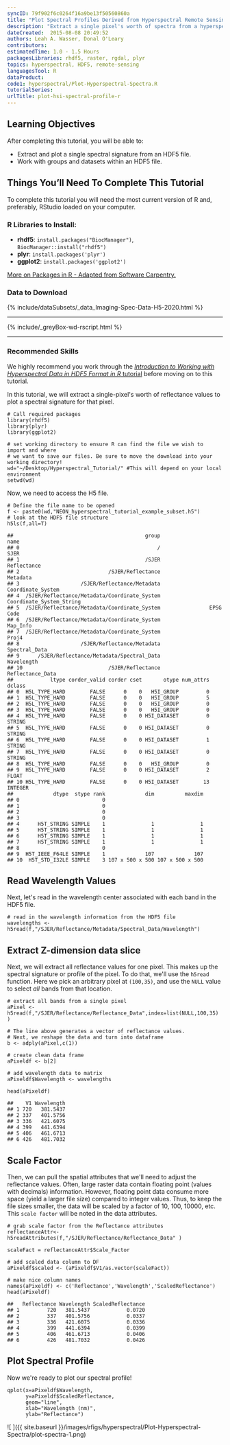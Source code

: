 ```yaml
---
syncID: 79f902f6c0264f16a9be13f50560860a
title: "Plot Spectral Profiles Derived from Hyperspectral Remote Sensing Data in HDF5 Format in R"
description: "Extract a single pixel's worth of spectra from a hyperspectral dataset stored in HDF5 format in R. Visualize the spectral profile." 
dateCreated:  2015-08-08 20:49:52
authors: Leah A. Wasser, Donal O'Leary
contributors: 
estimatedTime: 1.0 - 1.5 Hours
packagesLibraries: rhdf5, raster, rgdal, plyr
topics: hyperspectral, HDF5, remote-sensing 
languagesTool: R
dataProduct:
code1: hyperspectral/Plot-Hyperspectral-Spectra.R
tutorialSeries:
urlTitle: plot-hsi-spectral-profile-r
---
```


<div id="ds-objectives" markdown="1">

## Learning Objectives
After completing this tutorial, you will be able to:

* Extract and plot a single spectral signature from an HDF5 file.
* Work with groups and datasets within an HDF5 file.


## Things You’ll Need To Complete This Tutorial
To complete this tutorial you will need the most current version of R and, 
preferably, RStudio loaded on your computer.

### R Libraries to Install:

* **rhdf5**: `install.packages("BiocManager")`, `BiocManager::install("rhdf5")`
* **plyr**: `install.packages('plyr')`
* **ggplot2**: `install.packages('ggplot2')`

<a href="{{ site.baseurl }}/packages-in-r" target="_blank"> More on Packages in
 R - Adapted from Software Carpentry.</a>


### Data to Download
{% include/dataSubsets/_data_Imaging-Spec-Data-H5-2020.html %}

***
{% include/_greyBox-wd-rscript.html %}

***
### Recommended Skills

We highly recommend you work through the 
<a href="{{ site.baseurl }}/hsi-hdf5-r" target="_blank"> *Introduction to Working with Hyperspectral Data in HDF5 Format in R* tutorial</a>
before moving on to this tutorial.

</div> 


In this tutorial, we will extract a single-pixel's worth of reflectance values to
plot a spectral signature for that pixel.


    # Call required packages
    library(rhdf5)
    library(plyr)
    library(ggplot2)
    
    # set working directory to ensure R can find the file we wish to import and where
    # we want to save our files. Be sure to move the download into your working directory!
    wd="~/Desktop/Hyperspectral_Tutorial/" #This will depend on your local environment
    setwd(wd)

Now, we need to access the H5 file.


    # Define the file name to be opened
    f <- paste0(wd,"NEON_hyperspectral_tutorial_example_subset.h5")
    # look at the HDF5 file structure 
    h5ls(f,all=T) 

    ##                                           group                     name
    ## 0                                             /                     SJER
    ## 1                                         /SJER              Reflectance
    ## 2                             /SJER/Reflectance                 Metadata
    ## 3                    /SJER/Reflectance/Metadata        Coordinate_System
    ## 4  /SJER/Reflectance/Metadata/Coordinate_System Coordinate_System_String
    ## 5  /SJER/Reflectance/Metadata/Coordinate_System                EPSG Code
    ## 6  /SJER/Reflectance/Metadata/Coordinate_System                 Map_Info
    ## 7  /SJER/Reflectance/Metadata/Coordinate_System                    Proj4
    ## 8                    /SJER/Reflectance/Metadata            Spectral_Data
    ## 9      /SJER/Reflectance/Metadata/Spectral_Data               Wavelength
    ## 10                            /SJER/Reflectance         Reflectance_Data
    ##            ltype corder_valid corder cset       otype num_attrs  dclass
    ## 0  H5L_TYPE_HARD        FALSE      0    0   H5I_GROUP         0        
    ## 1  H5L_TYPE_HARD        FALSE      0    0   H5I_GROUP         5        
    ## 2  H5L_TYPE_HARD        FALSE      0    0   H5I_GROUP         0        
    ## 3  H5L_TYPE_HARD        FALSE      0    0   H5I_GROUP         0        
    ## 4  H5L_TYPE_HARD        FALSE      0    0 H5I_DATASET         0  STRING
    ## 5  H5L_TYPE_HARD        FALSE      0    0 H5I_DATASET         0  STRING
    ## 6  H5L_TYPE_HARD        FALSE      0    0 H5I_DATASET         1  STRING
    ## 7  H5L_TYPE_HARD        FALSE      0    0 H5I_DATASET         0  STRING
    ## 8  H5L_TYPE_HARD        FALSE      0    0   H5I_GROUP         0        
    ## 9  H5L_TYPE_HARD        FALSE      0    0 H5I_DATASET         2   FLOAT
    ## 10 H5L_TYPE_HARD        FALSE      0    0 H5I_DATASET        13 INTEGER
    ##             dtype  stype rank             dim          maxdim
    ## 0                           0                                
    ## 1                           0                                
    ## 2                           0                                
    ## 3                           0                                
    ## 4      H5T_STRING SIMPLE    1               1               1
    ## 5      H5T_STRING SIMPLE    1               1               1
    ## 6      H5T_STRING SIMPLE    1               1               1
    ## 7      H5T_STRING SIMPLE    1               1               1
    ## 8                           0                                
    ## 9  H5T_IEEE_F64LE SIMPLE    1             107             107
    ## 10  H5T_STD_I32LE SIMPLE    3 107 x 500 x 500 107 x 500 x 500


## Read Wavelength Values

Next, let's read in the wavelength center associated with each band in the HDF5 
file. 


    # read in the wavelength information from the HDF5 file
    wavelengths <- h5read(f,"/SJER/Reflectance/Metadata/Spectral_Data/Wavelength")


## Extract Z-dimension data slice

Next, we will extract all reflectance values for one pixel. This makes up the 
spectral signature or profile of the pixel. To do that, we'll use the `h5read` 
function. Here we pick an arbitrary pixel at `(100,35)`, and use the `NULL` 
value to select _all_ bands from that location.


    # extract all bands from a single pixel
    aPixel <- h5read(f,"/SJER/Reflectance/Reflectance_Data",index=list(NULL,100,35) )
    
    # The line above generates a vector of reflectance values.
    # Next, we reshape the data and turn into dataframe
    b <- adply(aPixel,c(1))
    
    # create clean data frame
    aPixeldf <- b[2]
    
    # add wavelength data to matrix
    aPixeldf$Wavelength <- wavelengths
    
    head(aPixeldf)

    ##    V1 Wavelength
    ## 1 720   381.5437
    ## 2 337   401.5756
    ## 3 336   421.6075
    ## 4 399   441.6394
    ## 5 406   461.6713
    ## 6 426   481.7032

## Scale Factor

Then, we can pull the spatial attributes that we'll need to adjust the reflectance 
values. Often, large raster data contain floating point (values with decimals) information.
However, floating point data consume more space (yield a larger file size) compared
to integer values. Thus, to keep the file sizes smaller, the data will be scaled
by a factor of 10, 100, 10000, etc. This `scale factor` will be noted in the data attributes.


    # grab scale factor from the Reflectance attributes
    reflectanceAttr<- h5readAttributes(f,"/SJER/Reflectance/Reflectance_Data" )
    
    scaleFact = reflectanceAttr$Scale_Factor
    
    # add scaled data column to DF
    aPixeldf$scaled <- (aPixeldf$V1/as.vector(scaleFact))
    
    # make nice column names
    names(aPixeldf) <- c('Reflectance','Wavelength','ScaledReflectance')
    head(aPixeldf)

    ##   Reflectance Wavelength ScaledReflectance
    ## 1         720   381.5437            0.0720
    ## 2         337   401.5756            0.0337
    ## 3         336   421.6075            0.0336
    ## 4         399   441.6394            0.0399
    ## 5         406   461.6713            0.0406
    ## 6         426   481.7032            0.0426

## Plot Spectral Profile

Now we're ready to plot our spectral profile!


    qplot(x=aPixeldf$Wavelength, 
          y=aPixeldf$ScaledReflectance,
          geom="line",
          xlab="Wavelength (nm)",
          ylab="Reflectance")

![ ]({{ site.baseurl }}/images/rfigs/hyperspectral/Plot-Hyperspectral-Spectra/plot-spectra-1.png)

